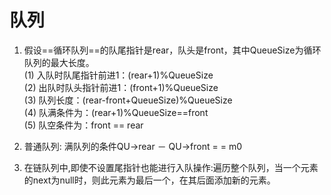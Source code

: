 # 队列
1. 假设==循环队列==的队尾指针是rear，队头是front，其中QueueSize为循环队列的最大长度。  
(1) 入队时队尾指针前进1：(rear+1)%QueueSize  
(2) 出队时队头指针前进1：(front+1)%QueueSize  
(3) 队列长度：(rear-front+QueueSize)%QueueSize  
(4) 队满条件为：(rear+1)%QueueSize==front  
(5) 队空条件为：front == rear

2. 普通队列: 满队列的条件QU->rear － QU->front = = m0
3. 在链队列中,即使不设置尾指针也能进行入队操作:遍历整个队列，当一个元素的next为null时，则此元素为最后一个，在其后面添加新的元素。